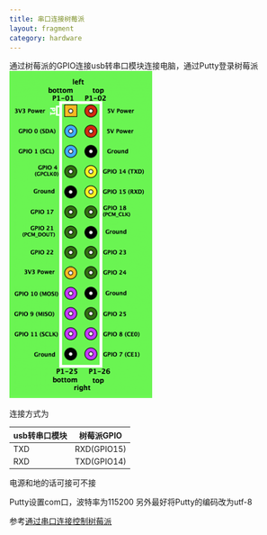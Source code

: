 ```yaml
---
title: 串口连接树莓派
layout: fragment
category: hardware
---
```


通过树莓派的GPIO连接usb转串口模块连接电脑，通过Putty登录树莓派
![GPIO示意图](../../images/m6.png)

连接方式为

usb转串口模块|树莓派GPIO
----------|----------
TXD       |RXD(GPIO15)
RXD       |TXD(GPIO14)

电源和地的话可接可不接

Putty设置com口，波特率为115200
另外最好将Putty的编码改为utf-8

参考[通过串口连接控制树莓派](http://www.cnblogs.com/ma6174/archive/2013/04/23/3038626.html)